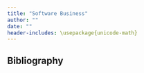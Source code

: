 ```yaml
---
title: "Software Business"
author: ""
date: ""
header-includes: \usepackage{unicode-math}
---
```

<!-- Read Nambisan's article on software business. The paper was written in 2001, before cloud software became popular. Therefore, the paper contrasts only software product and software service business.

Write a 700-word essay, in which you add cloud software to the comparisons made by Nambisan. Give concrete examples of cloud businesses that match the arguments you make. For full points, try to stay within the 25% limit. -->



## Bibliography
